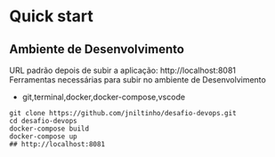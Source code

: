 # Quick start

## Ambiente de Desenvolvimento

URL padrão depois de subir a aplicação: http://localhost:8081 \
Ferramentas necessárias para subir no ambiente de Desenvolvimento
- git,terminal,docker,docker-compose,vscode

```
git clone https://github.com/jniltinho/desafio-devops.git
cd desafio-devops
docker-compose build
docker-compose up
## http://localhost:8081
```
